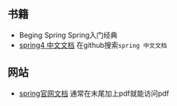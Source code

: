 ## 书籍
* Beging Spring Spring入门经典
* [spring4 中文文档](https://github.com/waylau/spring-framework-4-reference)  在github搜索`spring 中文文档`

## 网站
* [spring官网文档](https://docs.spring.io/spring/docs/5.1.0.RELEASE/spring-framework-reference/pdf/)  通常在末尾加上pdf就能访问pdf



